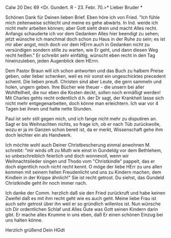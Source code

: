  Calw 20 Dec 69
 <Dr. Gundert. R - 23. Febr. 70.>*
Lieber Bruder <Ostertag>*

Schönen Dank für Deinen lieben Brief. Eben höre ich von Fried. "Ich fühle mich zeitenweise schlecht und meine es gehe abwärts. In Ind. werde ich nicht mehr arbeiten können; aber Gott sieht drein und macht Alles recht. Anfangs schauderte ich vor dem Gedanken Alles hier beendigt zu sehen; jetzt wünsche ich manchmal doch schon zu Haus in der Ruhe zu sein; es ist mir aber angst, mich doch vor dem HErrn auch in Gedanken nicht zu versündigen sondern stille zu warten, wie Er geht, und dann diesen Weg recht heißen." Er schreibt sehr einfältig, wünscht eben recht in den Tag hineinzuleben, jeden Augenblick dem HErrn.

Dem Pastor Braun will ich schon antworten und das Buch zu halbem Preise geben, oder lieber schenken, weil es mir sonst ein ungeschicktes precedent scheint. Die lieben preuß. Christen sind aber Leute, die gern sammeln und holen, ungern geben. Ihre Bücher wie theuer - die unsern bei aller Wohlfeilheit, die nur eben die Kosten deckt, sollen noch ermäßigt werden! 
Mit Charles gehts recht ordentlich d.h. der Dr sagt, der Krankheit lasse sich nicht mehr entgegenarbeiten, doch könne man erleichtern. Ich war vor 4 Tagen bei ihnen und hatte nette Stunden.

Paul ist sehr still gegen mich, und ich fange nicht mehr zu disputiren an. Sagt er bis Weihnachten nichts, so frage ich, ob er nach Tüb zurückwolle, wozu er ja im Ganzen schon bereit ist, da er merkt, Wissenschaft gehe ihm doch leichter ein als Handwerk.

Ich möchte wohl auch Deiner Christbescherung einmal anwohnen M. schreibt: "mir wirds oft zu Muth wie einst in Gundeldg vor dem Bethlehem, so unbeschreiblich feierlich und doch wonnevoll, wenn wir Weihnachtslieder singen und Thodo vom "Christkindle" pappelt, das er doch eigentlich noch nicht recht kennt. O möge der liebe HErr zu uns allen kommen mit seinem hellen Freudenlicht und uns zu Kindern machen, dem Kindlein in der Krippe ähnlich!" Sie ist recht getrost. Du siehst, das Gundeld Christkindle geht ihr noch immer nach.

Ich danke der Comm. herzlich daß sie den Fried zurückruft und habe keinen Zweifel daß es mit ihm recht geht wie es auch geht. Meine liebe Frau ist auch sehr getrost über ihn weil er so gründlich willenlos ist. 
Nun wünsche ich Dir ordentlichen Schlaf und Alles Gute was Gott seinen Kindern darin gibt. Er mache alles Krumme in uns eben, daß Er einen schönen Einzug bei uns halten könne.

 Herzlich grüßend
 Dein
 HGdt
